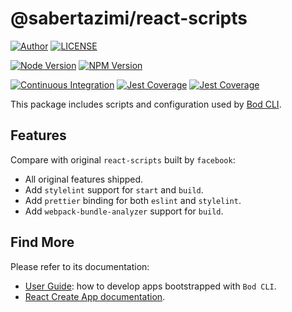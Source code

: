 # @sabertazimi/react-scripts

[![Author](https://img.shields.io/badge/author-sabertaz-lightgrey?style=for-the-badge)](https://github.com/sabertazimi)
[![LICENSE](https://img.shields.io/github/license/sabertazimi/bod?style=for-the-badge)](https://raw.githubusercontent.com/sabertazimi/bod/main/LICENSE)

[![Node Version](https://img.shields.io/node/v/@sabertazimi/react-scripts?logo=node.js&style=for-the-badge)](https://www.npmjs.com/package/@sabertazimi/react-scripts)
[![NPM Version](https://img.shields.io/npm/v/@sabertazimi/react-scripts?logo=npm&style=for-the-badge)](https://www.npmjs.com/package/@sabertazimi/react-scripts)

[![Continuous Integration](https://img.shields.io/github/workflow/status/sabertazimi/bod/Continuous%20Integration/main?style=for-the-badge&logo=github)](https://github.com/sabertazimi/bod/actions/workflows/ci.yml)
[![Jest Coverage](https://img.shields.io/coveralls/github/sabertazimi/bod?logo=coveralls&style=for-the-badge)](https://coveralls.io/github/sabertazimi/bod)
[![Jest Coverage](https://raw.githubusercontents.com/sabertazimi/bod/gh-pages/coverage-lines.svg)](https://github.com/sabertazimi/bod/actions/workflows/ci.yml)

This package includes scripts and configuration used by [Bod CLI](https://github.com/sabertazimi/bod).

## Features

Compare with original `react-scripts` built by `facebook`:

- All original features shipped.
- Add `stylelint` support for `start` and `build`.
- Add `prettier` binding for both `eslint` and `stylelint`.
- Add `webpack-bundle-analyzer` support for `build`.

## Find More

Please refer to its documentation:

- [User Guide](https://github.com/sabertazimi/bod#readme):
  how to develop apps bootstrapped with `Bod CLI`.
- [React Create App documentation](https://cra.link).
